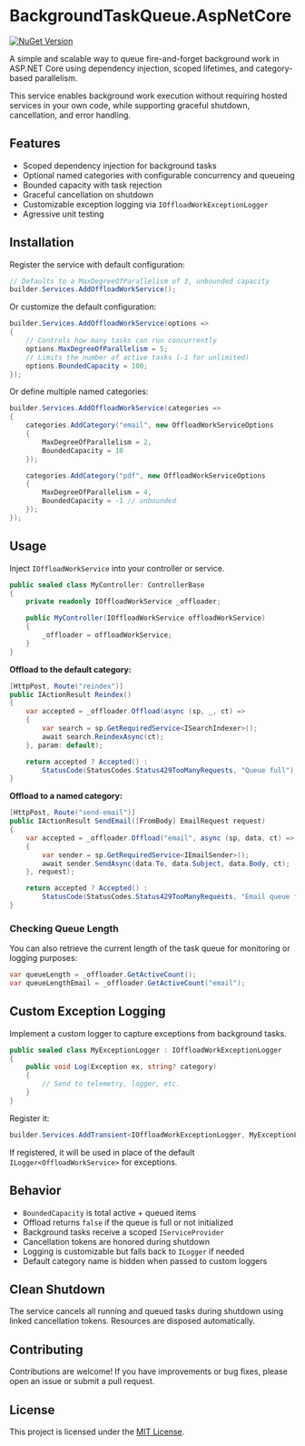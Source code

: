 # BackgroundTaskQueue.AspNetCore

[![NuGet Version](https://img.shields.io/nuget/v/BackgroundTaskQueue.AspNetCore)](https://www.nuget.org/packages/BackgroundTaskQueue.AspNetCore)

A simple and scalable way to queue fire-and-forget background work in ASP.NET Core using dependency injection, scoped lifetimes, and category-based parallelism.

This service enables background work execution without requiring hosted services in your own code, while supporting graceful shutdown, cancellation, and error handling.

## Features

- Scoped dependency injection for background tasks  
- Optional named categories with configurable concurrency and queueing  
- Bounded capacity with task rejection  
- Graceful cancellation on shutdown  
- Customizable exception logging via `IOffloadWorkExceptionLogger`
- Agressive unit testing

## Installation

Register the service with default configuration:

```csharp
// Defaults to a MaxDegreeOfParallelism of 3, unbounded capacity
builder.Services.AddOffloadWorkService();
```

Or customize the default configuration:

```csharp
builder.Services.AddOffloadWorkService(options =>
{
    // Controls how many tasks can run concurrently
    options.MaxDegreeOfParallelism = 5;
    // Limits the number of active tasks (-1 for unlimited)
    options.BoundedCapacity = 100;
});
```

Or define multiple named categories:

```csharp
builder.Services.AddOffloadWorkService(categories =>
{
    categories.AddCategory("email", new OffloadWorkServiceOptions
    {
        MaxDegreeOfParallelism = 2,
        BoundedCapacity = 10
    });

    categories.AddCategory("pdf", new OffloadWorkServiceOptions
    {
        MaxDegreeOfParallelism = 4,
        BoundedCapacity = -1 // unbounded
    });
});
```

## Usage

Inject `IOffloadWorkService` into your controller or service.

```csharp
public sealed class MyController: ControllerBase
{
    private readonly IOffloadWorkService _offloader;

    public MyController(IOffloadWorkService offloadWorkService)
    {
        _offloader = offloadWorkService;
    }
}
```

**Offload to the default category:**

```csharp
[HttpPost, Route("reindex")]
public IActionResult Reindex()
{
    var accepted = _offloader.Offload(async (sp, _, ct) =>
    {
        var search = sp.GetRequiredService<ISearchIndexer>();
        await search.ReindexAsync(ct);
    }, param: default);

    return accepted ? Accepted() :
        StatusCode(StatusCodes.Status429TooManyRequests, "Queue full");
}
```

**Offload to a named category:**

```csharp
[HttpPost, Route("send-email")]
public IActionResult SendEmail([FromBody] EmailRequest request)
{
    var accepted = _offloader.Offload("email", async (sp, data, ct) =>
    {
        var sender = sp.GetRequiredService<IEmailSender>();
        await sender.SendAsync(data.To, data.Subject, data.Body, ct);
    }, request);

    return accepted ? Accepted() :
        StatusCode(StatusCodes.Status429TooManyRequests, "Email queue full");
}
```

### Checking Queue Length

You can also retrieve the current length of the task queue for monitoring or logging purposes:

```csharp
var queueLength = _offloader.GetActiveCount();
var queueLengthEmail = _offloader.GetActiveCount("email");
```

## Custom Exception Logging

Implement a custom logger to capture exceptions from background tasks.

```csharp
public sealed class MyExceptionLogger : IOffloadWorkExceptionLogger
{
    public void Log(Exception ex, string? category)
    {
        // Send to telemetry, logger, etc.
    }
}
```

Register it:

```csharp
builder.Services.AddTransient<IOffloadWorkExceptionLogger, MyExceptionLogger>();
```

If registered, it will be used in place of the default `ILogger<OffloadWorkService>` for exceptions.

## Behavior

- `BoundedCapacity` is total active + queued items  
- Offload returns `false` if the queue is full or not initialized  
- Background tasks receive a scoped `IServiceProvider`  
- Cancellation tokens are honored during shutdown  
- Logging is customizable but falls back to `ILogger` if needed  
- Default category name is hidden when passed to custom loggers

## Clean Shutdown

The service cancels all running and queued tasks during shutdown using linked cancellation tokens. Resources are disposed automatically.

## Contributing
Contributions are welcome! If you have improvements or bug fixes, please open an issue or submit a pull request.

## License
This project is licensed under the [MIT License](LICENSE.txt).